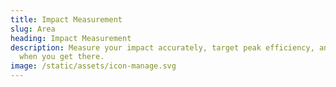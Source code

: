 ```yaml
---
title: Impact Measurement
slug: Area
heading: Impact Measurement
description: Measure your impact accurately, target peak efficiency, and know
  when you get there.
image: /static/assets/icon-manage.svg
---
```

